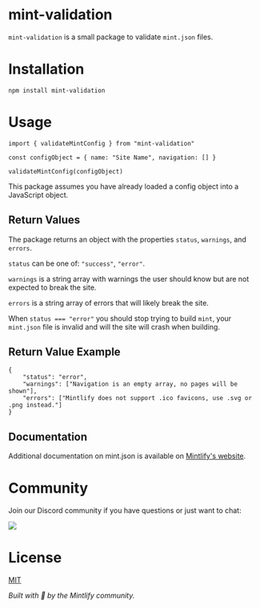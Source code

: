 # mint-validation

`mint-validation` is a small package to validate `mint.json` files.

# Installation

`npm install mint-validation`

# Usage

```
import { validateMintConfig } from "mint-validation"

const configObject = { name: "Site Name", navigation: [] }

validateMintConfig(configObject)
```

This package assumes you have already loaded a config object into a JavaScript object.

## Return Values

The package returns an object with the properties `status`, `warnings`, and `errors`.

`status` can be one of: `"success"`, `"error"`.

`warnings` is a string array with warnings the user should know but are not expected to break the site.

`errors` is a string array of errors that will likely break the site.

When `status === "error"` you should stop trying to build `mint`, your `mint.json` file is invalid and will the site will crash when building.

## Return Value Example

```
{
    "status": "error",
    "warnings": ["Navigation is an empty array, no pages will be shown"],
    "errors": ["Mintlify does not support .ico favicons, use .svg or .png instead."]
}
```

## Documentation

Additional documentation on mint.json is available on [Mintlify's website](https://mintlify.com/docs/settings/customization).

# Community

Join our Discord community if you have questions or just want to chat:

[![](https://dcbadge.vercel.app/api/server/ACREKdwjG5)](https://discord.gg/ACREKdwjG5)

# License

[MIT](https://tldrlegal.com/license/mit-license)

_Built with 💚 by the Mintlify community._
